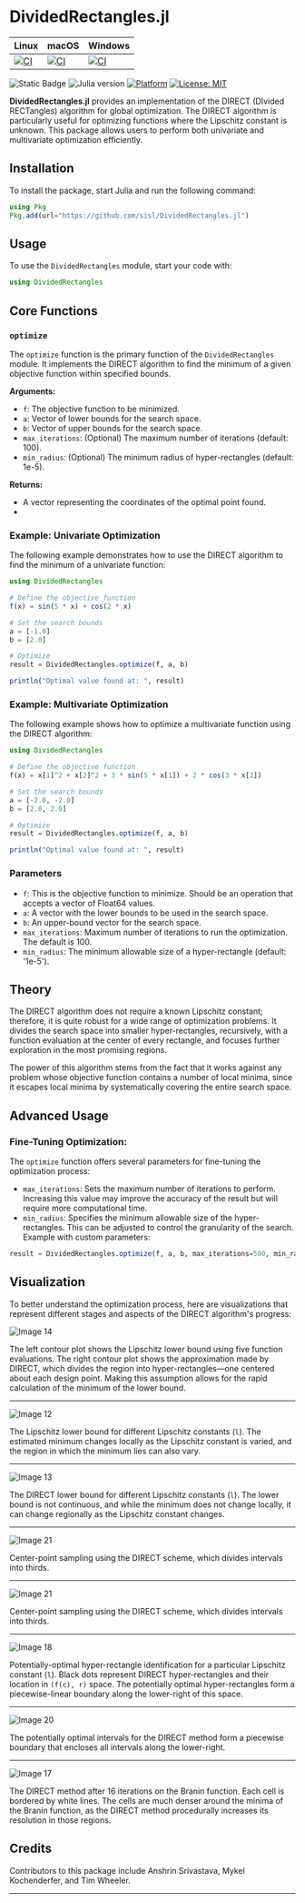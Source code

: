 # DividedRectangles.jl

| **Linux** | **macOS** | **Windows** |
|-----------|-----------|-------------|
| [![CI](https://github.com/sisl/DividedRectangles.jl/actions/workflows/ci.yml/badge.svg?branch=add-tests-only&event=push&os=ubuntu-latest)](https://github.com/sisl/DividedRectangles.jl/actions) | [![CI](https://github.com/sisl/DividedRectangles.jl/actions/workflows/ci.yml/badge.svg?branch=add-tests-only&event=push&os=macos-latest)](https://github.com/sisl/DividedRectangles.jl/actions) | [![CI](https://github.com/sisl/DividedRectangles.jl/actions/workflows/ci.yml/badge.svg?branch=add-tests-only&event=push&os=windows-latest)](https://github.com/sisl/DividedRectangles.jl/actions) |


![Static Badge](https://img.shields.io/badge/doc-latest-blue)
![Julia version](https://img.shields.io/badge/julia%20version-%5E1.6-orange)
[![Platform](https://img.shields.io/badge/platform-Linux%20%7C%20macOS%20%7C%20Windows-purple)](https://github.com/sisl/DividedRectangles.jl)
[![License: MIT](https://img.shields.io/badge/License-MIT-teal.svg)](https://opensource.org/licenses/MIT)


**DividedRectangles.jl** provides an implementation of the DIRECT (DIvided RECTangles) algorithm for global optimization. The DIRECT algorithm is particularly useful for optimizing functions where the Lipschitz constant is unknown. This package allows users to perform both univariate and multivariate optimization efficiently.

## Installation

To install the package, start Julia and run the following command:

```julia
using Pkg
Pkg.add(url="https://github.com/sisl/DividedRectangles.jl")

```

## Usage

To use the `DividedRectangles` module, start your code with:

```julia
using DividedRectangles
```
## Core Functions

### `optimize`
The `optimize` function is the primary function of the `DividedRectangles` module. It implements the DIRECT algorithm to find the minimum of a given objective function within specified bounds.

**Arguments:**
- `f`: The objective function to be minimized.
- `a`: Vector of lower bounds for the search space.
- `b`: Vector of upper bounds for the search space.
- `max_iterations`: (Optional) The maximum number of iterations (default: 100).
- `min_radius`: (Optional) The minimum radius of hyper-rectangles (default: 1e-5).

**Returns:** 
- A vector representing the coordinates of the optimal point found.
- 
### Example: Univariate Optimization

The following example demonstrates how to use the DIRECT algorithm to find the minimum of a univariate function:

```julia
using DividedRectangles

# Define the objective function
f(x) = sin(5 * x) + cos(2 * x)

# Set the search bounds
a = [-1.0]
b = [2.0]

# Optimize
result = DividedRectangles.optimize(f, a, b)

println("Optimal value found at: ", result)
```

### Example: Multivariate Optimization

The following example shows how to optimize a multivariate function using the DIRECT algorithm:

```julia
using DividedRectangles

# Define the objective function
f(x) = x[1]^2 + x[2]^2 + 3 * sin(5 * x[1]) + 2 * cos(3 * x[2])

# Set the search bounds
a = [-2.0, -2.0]
b = [2.0, 2.0]

# Optimize
result = DividedRectangles.optimize(f, a, b)

println("Optimal value found at: ", result)
```

### Parameters
- `f`: This is the objective function to minimize. Should be an operation that accepts a vector of Float64 values.
- `a`: A vector with the lower bounds to be used in the search space.
- `b`: An upper-bound vector for the search space.
- `max_iterations`:  Maximum number of iterations to run the optimization. The default is 100.
- `min_radius`: The minimum allowable size of a hyper-rectangle (default: '1e-5').

## Theory
The DIRECT algorithm does not require a known Lipschitz constant; therefore, it is quite robust for a wide range of optimization problems. It divides the search space into smaller hyper-rectangles, recursively, with a function evaluation at the center of every rectangle, and focuses further exploration in the most promising regions.

The power of this algorithm stems from the fact that it works against any problem whose objective function contains a number of local minima, since it escapes local minima by systematically covering the entire search space.

## Advanced Usage
### Fine-Tuning Optimization:
The `optimize` function offers several parameters for fine-tuning the optimization process:

- `max_iterations`: Sets the maximum number of iterations to perform. Increasing this value may improve the accuracy of the result but will require more computational time.
- `min_radius`: Specifies the minimum allowable size of the hyper-rectangles. This can be adjusted to control the granularity of the search.
Example with custom parameters:

```julia
result = DividedRectangles.optimize(f, a, b, max_iterations=500, min_radius=1e-6)
```
## Visualization

To better understand the optimization process, here are visualizations that represent different stages and aspects of the DIRECT algorithm's progress:


![Image 14](https://github.com/user-attachments/assets/60879517-d179-48c5-8db1-a0536396948f)


The left contour plot shows the Lipschitz lower bound using five function evaluations. The right contour plot shows the approximation made by DIRECT, which divides the region into hyper-rectangles—one centered about each design point. Making this assumption allows for the rapid calculation of the minimum of the lower bound.

---


![Image 12](https://github.com/user-attachments/assets/f17d34e5-b180-4a5a-bb1e-0ba1d42890e8)


The Lipschitz lower bound for different Lipschitz constants (`l`). The estimated minimum changes locally as the Lipschitz constant is varied, and the region in which the minimum lies can also vary.

---


![Image 13](https://github.com/user-attachments/assets/f4785cb8-84b1-4b8e-8d36-f066739176eb)

The DIRECT lower bound for different Lipschitz constants (`l`). The lower bound is not continuous, and while the minimum does not change locally, it can change regionally as the Lipschitz constant changes.

---


![Image 21](https://github.com/user-attachments/assets/42b2c429-9a27-4eb7-833a-e63707157f77)

Center-point sampling using the DIRECT scheme, which divides intervals into thirds.

---


![Image 21](https://github.com/user-attachments/assets/42b2c429-9a27-4eb7-833a-e63707157f77)

Center-point sampling using the DIRECT scheme, which divides intervals into thirds.

---


![Image 18](https://github.com/user-attachments/assets/882aa8ea-538c-4830-bdac-6579b8d38068)

Potentially-optimal hyper-rectangle identification for a particular Lipschitz constant (`l`). Black dots represent DIRECT hyper-rectangles and their location in `(f(c), r)` space. The potentially optimal hyper-rectangles form a piecewise-linear boundary along the lower-right of this space.

---


![Image 20](https://github.com/user-attachments/assets/0d7184e2-a2b0-49cd-abdb-c9797365d569)

The potentially optimal intervals for the DIRECT method form a piecewise boundary that encloses all intervals along the lower-right.

---


![Image 17](https://github.com/user-attachments/assets/4cc10f72-5f7e-4b71-9118-01eafa095be9)

The DIRECT method after 16 iterations on the Branin function. Each cell is bordered by white lines. The cells are much denser around the minima of the Branin function, as the DIRECT method procedurally increases its resolution in those regions.

## Credits

Contributors to this package include Anshrin Srivastava, Mykel Kochenderfer, and Tim Wheeler.

---

